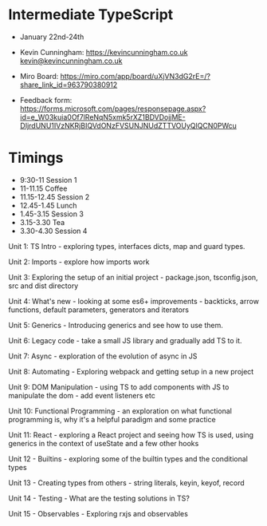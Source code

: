 # Intermediate TypeScript

- January 22nd-24th
- Kevin Cunningham: https://kevincunningham.co.uk kevin@kevincunningham.co.uk

- Miro Board: https://miro.com/app/board/uXjVN3dG2rE=/?share_link_id=963790380912
- Feedback form: https://forms.microsoft.com/pages/responsepage.aspx?id=e_W03kuia0Of7lReNqN5xmk5rXZ1BDVDojjME-DIjrdUNU1IVzNKRjBIQVdONzFVSUNJNUdZTTVOUyQlQCN0PWcu


# Timings

- 9:30-11 Session 1
- 11-11.15 Coffee
- 11.15-12.45 Session 2
- 12.45-1.45 Lunch
- 1.45-3.15 Session 3
- 3.15-3.30 Tea
- 3.30-4.30 Session 4


Unit 1: TS Intro - exploring types, interfaces dicts, map and guard types.

Unit 2: Imports - explore how imports work

Unit 3: Exploring the setup of an initial project - package.json, tsconfig.json, src and dist directory

Unit 4: What's new - looking at some es6+ improvements - backticks, arrow functions, default parameters, generators and iterators

Unit 5: Generics - Introducing generics and see how to use them.

Unit 6: Legacy code - take a small JS library and gradually add TS to it.

Unit 7: Async - exploration of the evolution of async in JS

Unit 8: Automating - Exploring webpack and getting setup in a new project

Unit 9: DOM Manipulation - using TS to add components with JS to manipulate the dom - add event listeners etc

Unit 10: Functional Programming - an exploration on what functional programming is, why it's a helpful paradigm and some practice

Unit 11: React - exploring a React project and seeing how TS is used, using generics in the context of useState and a few other hooks

Unit 12 - Builtins - exploring some of the builtin types and the conditional types

Unit 13 - Creating types from others - string literals, keyin, keyof, record

Unit 14 - Testing - What are the testing solutions in TS?

Unit 15 - Observables - Exploring rxjs and observables
 